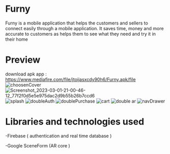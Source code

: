 # Furny
Furny is a mobile application that helps the customers and sellers to connect easily through a mobile application. It saves time, money and more accurate to customers as helps them to see what they need and try it in their home

# Preview
download apk app : https://www.mediafire.com/file/jtoijasxcdy90h6/Furny.apk/file
![choosenCover](https://user-images.githubusercontent.com/73345730/222239398-e4ab48ee-1e08-496b-8af9-03ba5fa81ed8.jpg)
![Screenshot_2023-03-01-21-00-46-12_77f2f0d5e5e975dac2d9b55b26b7ccd6](https://user-images.githubusercontent.com/73345730/222239715-056f42dd-e630-4303-b17c-53fe4765dbf9.jpg)
![splash](https://user-images.githubusercontent.com/73345730/222239652-c016ccc9-d760-4b84-9f29-147685d46435.png)
![doubleAuth](https://user-images.githubusercontent.com/73345730/222239578-5795c543-3cb0-4181-820a-9ac03c8cbf3c.png)
![doublePurchase](https://user-images.githubusercontent.com/73345730/222239590-2026d064-bfa8-4b09-9cdc-2c73f988e715.png)
![cart](https://user-images.githubusercontent.com/73345730/222239620-d917ed7b-54ec-4bc2-980c-834355c832a4.png)
![double ar](https://user-images.githubusercontent.com/73345730/222239688-df7b6a6a-a1eb-42d8-92cc-d48dc22f85e4.png)
![navDrawer](https://user-images.githubusercontent.com/73345730/222240381-491b8738-16df-42db-9481-9fb10928179c.png)

# Libraries and technologies used
-Firebase ( authentication and real time database )

-Google SceneForm (AR core )
